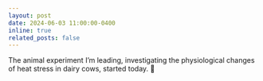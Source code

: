 ```yaml
---
layout: post
date: 2024-06-03 11:00:00-0400
inline: true
related_posts: false
---
```


The animal experiment I’m leading, investigating the physiological changes of heat stress in dairy cows, started today. :muscle: